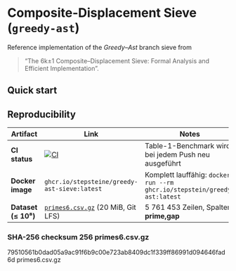 # Composite-Displacement Sieve (`greedy-ast`)

Reference implementation of the *Greedy–Ast* branch sieve from  
> “The 6k±1 Composite–Displacement Sieve: Formal Analysis and Efficient Implementation”.

## Quick start

## Reproducibility

| Artifact | Link | Notes |
|----------|------|-------|
| **CI status** | [![CI](https://github.com/stepstein/greedy-ast/actions/workflows/benchmark.yml/badge.svg)](https://github.com/stepstein/greedy-ast/actions) | Table-1-Benchmark wird bei jedem Push neu ausgeführt |
| **Docker image** | `ghcr.io/stepsteine/greedy-ast-sieve:latest` | Komplett lauffähig:  `docker run --rm ghcr.io/stepstein/greedy-ast:latest` |
| **Dataset (≤ 10⁸)** | [`primes6.csv.gz`](https://github.com/stepstein/greedy-ast/raw/main/primes6.csv.gz) (20 MiB, Git LFS) | 5 761 453 Zeilen, Spalten **prime,gap** |

### SHA-256 checksum 256 primes6.csv.gz
79510561b0dad05a9ac91f6b9c00e723ab8409dc1f339ff86991d094646fad6d  primes6.csv.gz

